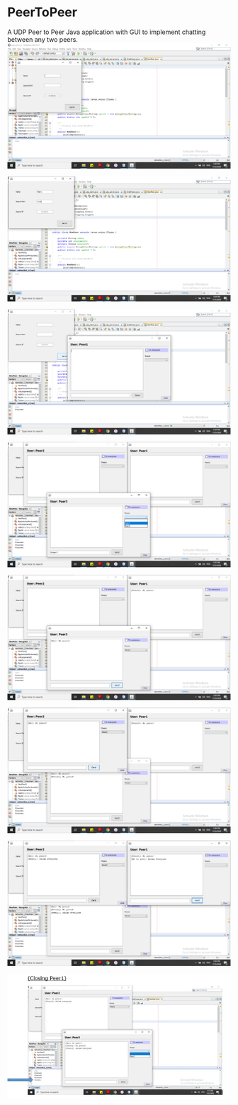 # PeerToPeer
A UDP Peer to Peer Java application with GUI to implement chatting between any two peers.
![](images/s0.png)

![](images/s1.png)

![](images/s2.png)

![](images/s3.png)

![](images/s4.png)

![](images/s5.png)

![](images/s6.png)

![](images/sclose.JPG)
